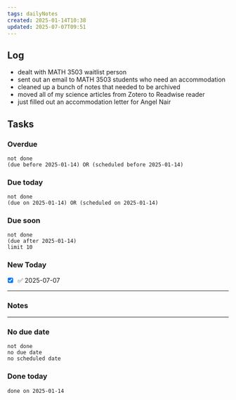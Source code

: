 ```yaml
---
tags: dailyNotes
created: 2025-01-14T10:38
updated: 2025-07-07T09:51
---
```

## Log
- dealt with MATH 3503 waitlist person
- sent out an email to MATH 3503 students who need an accommodation
- cleaned up a bunch of notes that needed to be archived
- moved all of my science articles from Zotero to Readwise reader
- just filled out an accommodation letter for Angel Nair

## Tasks
### Overdue
```tasks
not done
(due before 2025-01-14) OR (scheduled before 2025-01-14)
```

### Due today
```tasks
not done
(due on 2025-01-14) OR (scheduled on 2025-01-14)
```

### Due soon
```tasks
not done
(due after 2025-01-14)
limit 10
```

### New Today
- [x] ✅ 2025-07-07
----
### Notes

----
### No due date
```tasks
not done
no due date
no scheduled date
```

### Done today
```tasks
done on 2025-01-14
```
